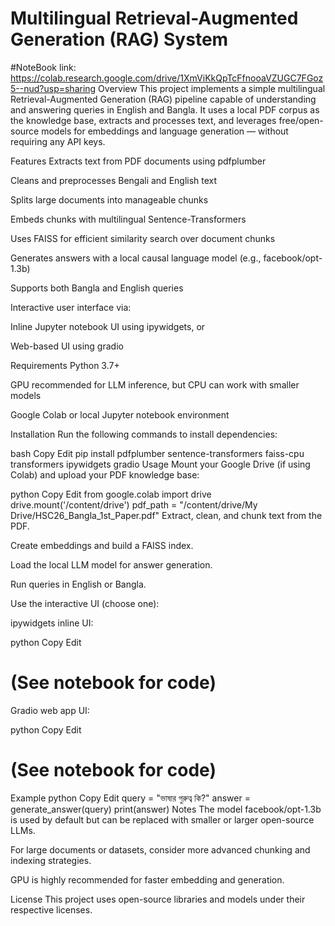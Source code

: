 # Multilingual Retrieval-Augmented Generation (RAG) System
#NoteBook link: https://colab.research.google.com/drive/1XmViKkQpTcFfnooaVZUGC7FGoz5--nud?usp=sharing
Overview
This project implements a simple multilingual Retrieval-Augmented Generation (RAG) pipeline capable of understanding and answering queries in English and Bangla. It uses a local PDF corpus as the knowledge base, extracts and processes text, and leverages free/open-source models for embeddings and language generation — without requiring any API keys.

Features
Extracts text from PDF documents using pdfplumber

Cleans and preprocesses Bengali and English text

Splits large documents into manageable chunks

Embeds chunks with multilingual Sentence-Transformers

Uses FAISS for efficient similarity search over document chunks

Generates answers with a local causal language model (e.g., facebook/opt-1.3b)

Supports both Bangla and English queries

Interactive user interface via:

Inline Jupyter notebook UI using ipywidgets, or

Web-based UI using gradio

Requirements
Python 3.7+

GPU recommended for LLM inference, but CPU can work with smaller models

Google Colab or local Jupyter notebook environment

Installation
Run the following commands to install dependencies:

bash
Copy
Edit
pip install pdfplumber sentence-transformers faiss-cpu transformers ipywidgets gradio
Usage
Mount your Google Drive (if using Colab) and upload your PDF knowledge base:

python
Copy
Edit
from google.colab import drive
drive.mount('/content/drive')
pdf_path = "/content/drive/My Drive/HSC26_Bangla_1st_Paper.pdf"
Extract, clean, and chunk text from the PDF.

Create embeddings and build a FAISS index.

Load the local LLM model for answer generation.

Run queries in English or Bangla.

Use the interactive UI (choose one):

ipywidgets inline UI:

python
Copy
Edit
# (See notebook for code)
Gradio web app UI:

python
Copy
Edit
# (See notebook for code)
Example
python
Copy
Edit
query = "ভাষার গুরুত্ব কি?"
answer = generate_answer(query)
print(answer)
Notes
The model facebook/opt-1.3b is used by default but can be replaced with smaller or larger open-source LLMs.

For large documents or datasets, consider more advanced chunking and indexing strategies.

GPU is highly recommended for faster embedding and generation.

License
This project uses open-source libraries and models under their respective licenses.

